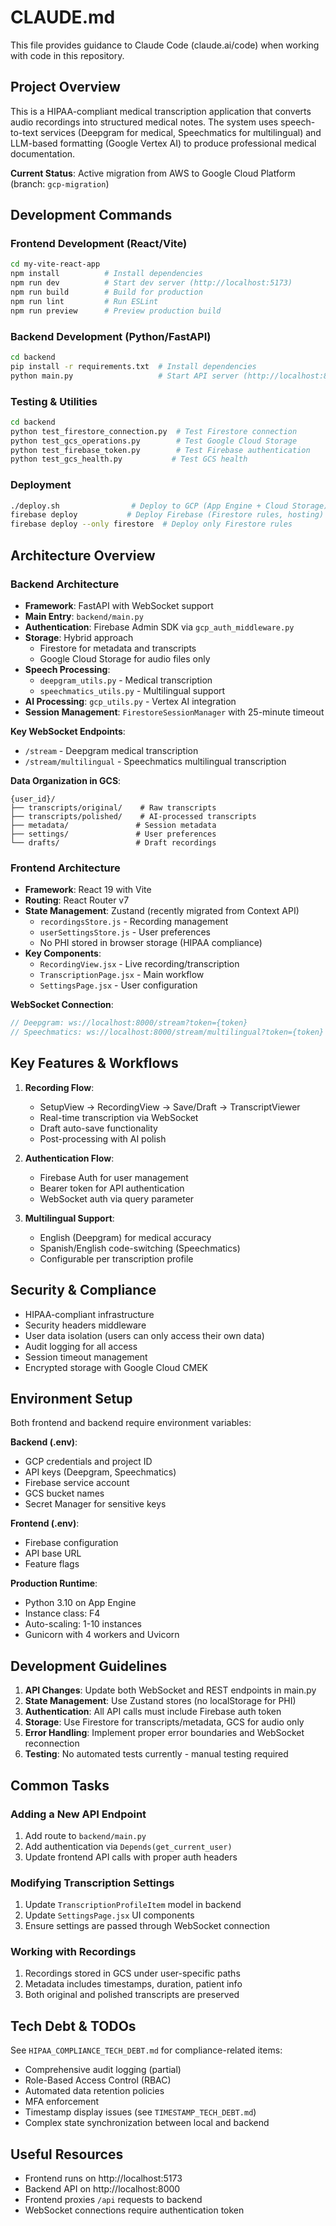 # CLAUDE.md

This file provides guidance to Claude Code (claude.ai/code) when working with code in this repository.

## Project Overview

This is a HIPAA-compliant medical transcription application that converts audio recordings into structured medical notes. The system uses speech-to-text services (Deepgram for medical, Speechmatics for multilingual) and LLM-based formatting (Google Vertex AI) to produce professional medical documentation.

**Current Status**: Active migration from AWS to Google Cloud Platform (branch: `gcp-migration`)

## Development Commands

### Frontend Development (React/Vite)
```bash
cd my-vite-react-app
npm install          # Install dependencies
npm run dev          # Start dev server (http://localhost:5173)
npm run build        # Build for production
npm run lint         # Run ESLint
npm run preview      # Preview production build
```

### Backend Development (Python/FastAPI)
```bash
cd backend
pip install -r requirements.txt  # Install dependencies
python main.py                   # Start API server (http://localhost:8000)
```

### Testing & Utilities
```bash
cd backend
python test_firestore_connection.py  # Test Firestore connection
python test_gcs_operations.py        # Test Google Cloud Storage
python test_firebase_token.py        # Test Firebase authentication
python test_gcs_health.py           # Test GCS health
```

### Deployment
```bash
./deploy.sh                # Deploy to GCP (App Engine + Cloud Storage)
firebase deploy           # Deploy Firebase (Firestore rules, hosting)
firebase deploy --only firestore  # Deploy only Firestore rules
```

## Architecture Overview

### Backend Architecture
- **Framework**: FastAPI with WebSocket support
- **Main Entry**: `backend/main.py`
- **Authentication**: Firebase Admin SDK via `gcp_auth_middleware.py`
- **Storage**: Hybrid approach
  - Firestore for metadata and transcripts
  - Google Cloud Storage for audio files only
- **Speech Processing**: 
  - `deepgram_utils.py` - Medical transcription
  - `speechmatics_utils.py` - Multilingual support
- **AI Processing**: `gcp_utils.py` - Vertex AI integration
- **Session Management**: `FirestoreSessionManager` with 25-minute timeout

**Key WebSocket Endpoints**:
- `/stream` - Deepgram medical transcription
- `/stream/multilingual` - Speechmatics multilingual transcription

**Data Organization in GCS**:
```
{user_id}/
├── transcripts/original/    # Raw transcripts
├── transcripts/polished/    # AI-processed transcripts
├── metadata/               # Session metadata
├── settings/               # User preferences
└── drafts/                 # Draft recordings
```

### Frontend Architecture
- **Framework**: React 19 with Vite
- **Routing**: React Router v7
- **State Management**: Zustand (recently migrated from Context API)
  - `recordingsStore.js` - Recording management
  - `userSettingsStore.js` - User preferences
  - No PHI stored in browser storage (HIPAA compliance)
- **Key Components**:
  - `RecordingView.jsx` - Live recording/transcription
  - `TranscriptionPage.jsx` - Main workflow
  - `SettingsPage.jsx` - User configuration

**WebSocket Connection**:
```javascript
// Deepgram: ws://localhost:8000/stream?token={token}
// Speechmatics: ws://localhost:8000/stream/multilingual?token={token}
```

## Key Features & Workflows

1. **Recording Flow**:
   - SetupView → RecordingView → Save/Draft → TranscriptViewer
   - Real-time transcription via WebSocket
   - Draft auto-save functionality
   - Post-processing with AI polish

2. **Authentication Flow**:
   - Firebase Auth for user management
   - Bearer token for API authentication
   - WebSocket auth via query parameter

3. **Multilingual Support**:
   - English (Deepgram) for medical accuracy
   - Spanish/English code-switching (Speechmatics)
   - Configurable per transcription profile

## Security & Compliance

- HIPAA-compliant infrastructure
- Security headers middleware
- User data isolation (users can only access their own data)
- Audit logging for all access
- Session timeout management
- Encrypted storage with Google Cloud CMEK

## Environment Setup

Both frontend and backend require environment variables:

**Backend (.env)**:
- GCP credentials and project ID
- API keys (Deepgram, Speechmatics)
- Firebase service account
- GCS bucket names
- Secret Manager for sensitive keys

**Frontend (.env)**:
- Firebase configuration
- API base URL
- Feature flags

**Production Runtime**:
- Python 3.10 on App Engine
- Instance class: F4
- Auto-scaling: 1-10 instances
- Gunicorn with 4 workers and Uvicorn

## Development Guidelines

1. **API Changes**: Update both WebSocket and REST endpoints in main.py
2. **State Management**: Use Zustand stores (no localStorage for PHI)
3. **Authentication**: All API calls must include Firebase auth token
4. **Storage**: Use Firestore for transcripts/metadata, GCS for audio only
5. **Error Handling**: Implement proper error boundaries and WebSocket reconnection
6. **Testing**: No automated tests currently - manual testing required

## Common Tasks

### Adding a New API Endpoint
1. Add route to `backend/main.py`
2. Add authentication via `Depends(get_current_user)`
3. Update frontend API calls with proper auth headers

### Modifying Transcription Settings
1. Update `TranscriptionProfileItem` model in backend
2. Update `SettingsPage.jsx` UI components
3. Ensure settings are passed through WebSocket connection

### Working with Recordings
1. Recordings stored in GCS under user-specific paths
2. Metadata includes timestamps, duration, patient info
3. Both original and polished transcripts are preserved

## Tech Debt & TODOs

See `HIPAA_COMPLIANCE_TECH_DEBT.md` for compliance-related items:
- Comprehensive audit logging (partial)
- Role-Based Access Control (RBAC)
- Automated data retention policies
- MFA enforcement
- Timestamp display issues (see `TIMESTAMP_TECH_DEBT.md`)
- Complex state synchronization between local and backend


## Useful Resources

- Frontend runs on http://localhost:5173
- Backend API on http://localhost:8000
- Frontend proxies `/api` requests to backend
- WebSocket connections require authentication token


